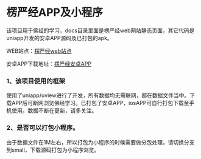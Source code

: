 # 楞严经APP及小程序

该项目用于佛经的学习，docs目录里面是楞严经web网站静态页面，其它代码是uniapp开发的安卓APP源码及已打包的apk。

WEB站点：[楞严经web站点](https://minlong123.github.io/lenyanjing-web.github.io/)

安卓APP下载地址：[楞严经安卓APP](https://minlong123.github.io/lenyanjing-web.github.io/mobile.html)

### 1、该项目使用的框架

使用了uniapp/uview进行了开发，所有数据均无需联网，都在数据文件当中。下载APP后可断网浏览佛经学习。已打包了安卓APP，iosAPP可自行打包下载至手机使用。数据不断在更新，请多关注。

### 2、是否可以打包小程序。

由于数据文件在1M左右，所以打包为小程序的时候需要做分包处理，请切换分支到small，下载源码打包为小程序浏览。
